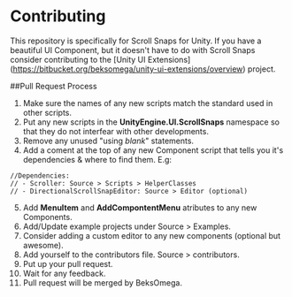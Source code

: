 # Contributing

This repository is specifically for Scroll Snaps for Unity. If you have a beautiful UI Component,
but it doesn't have to do with Scroll Snaps consider contributing to the [Unity UI Extensions] (https://bitbucket.org/beksomega/unity-ui-extensions/overview) project.

##Pull Request Process

1. Make sure the names of any new scripts match the standard used in other scripts.
2. Put any new scripts in the **UnityEngine.UI.ScrollSnaps** namespace so that they do not interfear with other developments.
3. Remove any unused "using *blank*" statements.
4. Add a coment at the top of any new Component script that tells you it's dependencies & where to find them. E.g:

```
//Dependencies:
// - Scroller: Source > Scripts > HelperClasses
// - DirectionalScrollSnapEditor: Source > Editor (optional)
```

5. Add **MenuItem** and **AddCompontentMenu** atributes to any new Components.
6. Add/Update example projects under Source > Examples.
7. Consider adding a custom editor to any new components (optional but awesome).
8. Add yourself to the contributors file. Source > contributors.
9. Put up your pull request.
10. Wait for any feedback.
11. Pull request will be merged by BeksOmega.